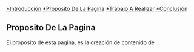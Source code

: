 [*Introducción](Bienvenido.md) [*Proposito De La Pagina](Proposito.md) [*Trabajo A Realizar](Trabajos.md) [*Conclusión](Conclusion.md)
## Proposito De La Pagina

El proposito de esta pagina, es la creación de contenido de 
